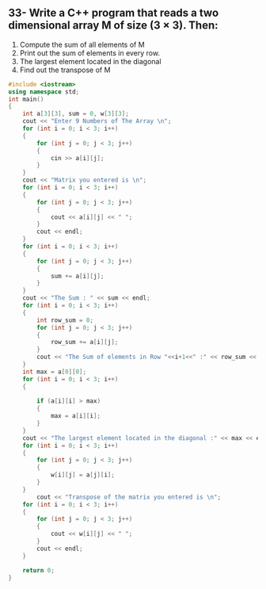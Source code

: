 ## 33- Write a C++ program that reads a two dimensional array M of size (3 × 3). Then:
1. Compute the sum of all elements of M
2. Print out the sum of elements in every row.
3. The largest element located in the diagonal
4. Find out the transpose of M

```cpp
#include <iostream>
using namespace std;
int main()
{
    int a[3][3], sum = 0, w[3][3];
    cout << "Enter 9 Numbers of The Array \n";
    for (int i = 0; i < 3; i++)
    {
        for (int j = 0; j < 3; j++)
        {
            cin >> a[i][j];
        }
    }
    cout << "Matrix you entered is \n";
    for (int i = 0; i < 3; i++)
    {
        for (int j = 0; j < 3; j++)
        {
            cout << a[i][j] << " ";
        }
        cout << endl;
    }
    for (int i = 0; i < 3; i++)
    {
        for (int j = 0; j < 3; j++)
        {
            sum += a[i][j];
        }
    }
    cout << "The Sum : " << sum << endl;
    for (int i = 0; i < 3; i++)
    {
        int row_sum = 0;
        for (int j = 0; j < 3; j++)
        {
            row_sum += a[i][j];
        }
        cout << "The Sum of elements in Row "<<i+1<<" :" << row_sum << endl;
    }
    int max = a[0][0];
    for (int i = 0; i < 3; i++)
    {
        
        if (a[i][i] > max)
        {
            max = a[i][i];
        }
    }
    cout << "The largest element located in the diagonal :" << max << endl;
    for (int i = 0; i < 3; i++)
    {
        for (int j = 0; j < 3; j++)
        {
            w[i][j] = a[j][i];
        }
    }
        cout << "Transpose of the matrix you entered is \n";
    for (int i = 0; i < 3; i++)
    {
        for (int j = 0; j < 3; j++)
        {
            cout << w[i][j] << " ";
        }
        cout << endl;
    }

    return 0;
}
```
